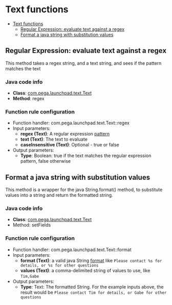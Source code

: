 # Text functions

<!-- TOC -->
* [Text functions](#text-functions)
  * [Regular Expression: evaluate text against a regex](#regular-expression-evaluate-text-against-a-regex)
  * [Format a java string with substitution values](#format-a-java-string-with-substitution-values)
<!-- TOC -->


## Regular Expression: evaluate text against a regex

This method takes a regex string, and a text string, and sees if the pattern matches the text

### Java code info
- **Class**: [com.pega.launchpad.text.Text](src/main/java/com/pega/launchpad/text/Text.java)
- **Method**: regex

### Function rule configuration

- Function handler: com.pega.launchpad.text.Text::regex
- Input parameters:
  - **regex (Text)**: A regular expression [pattern](https://docs.oracle.com/en/java/javase/22/docs/api/java.base/java/util/regex/Pattern.html)
  - **text (Text)**: The text to evaluate
  - **caseInsensitive (Text)**: Optional - true or false
- Output parameters:
  - **Type**: Boolean: true if the text matches the regular expression pattern, false otherwise

## Format a java string with substitution values

This method is a wrapper for the java String.format() method, to substitute values into a string and return the formatted string.

### Java code info
- **Class**: [com.pega.launchpad.text.Text](src/main/java/com/pega/launchpad/text/Text.java)
- Method: setFields

### Function rule configuration
- Function handler: com.pega.launchpad.text.Text::format
- Input parameters:
  - **format (Text)**: a valid java String [format](https://docs.oracle.com/en/java/javase/21/docs/api/java.base/java/util/Formatter.html#syntax) like ```Please contact %s for details, or %s for other questions```
  - **values (Text)**: a comma-delimited string of values to use, like ```Tim,Gabe```
- Output parameters:
  - **Type**: Text: The formatted String. For the example inputs above, the result would be ```Please contact Tim for details, or Gabe for other questions```
